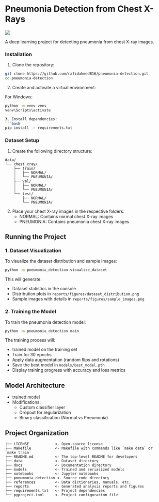 # Pneumonia Detection from Chest X-Rays

<a target="_blank" href="https://cookiecutter-data-science.drivendata.org/">
    <img src="https://img.shields.io/badge/CCDS-Project%20template-328F97?logo=cookiecutter" />
</a>

A deep learning project for detecting pneumonia from chest X-ray images.


### Installation

1. Clone the repository:
```bash
git clone https://github.com/rafidahmed816/pneumonia-detection.git
cd pneumonia-detection
```

2. Create and activate a virtual environment:

For Windows:
```bash
python -m venv venv
venv\Scripts\activate

3. Install dependencies:
```bash
pip install -r requirements.txt
```

### Dataset Setup

1. Create the following directory structure:
```
data/
└── chest_xray/
    ├── train/
    │   ├── NORMAL/
    │   └── PNEUMONIA/
    ├── val/
    │   ├── NORMAL/
    │   └── PNEUMONIA/
    └── test/
        ├── NORMAL/
        └── PNEUMONIA/
```

2. Place your chest X-ray images in the respective folders:
   - NORMAL: Contains normal chest X-ray images
   - PNEUMONIA: Contains pneumonia chest X-ray images

## Running the Project

### 1. Dataset Visualization

To visualize the dataset distribution and sample images:
```bash
python -m pneumonia_detection.visualize_dataset
```

This will generate:
- Dataset statistics in the console
- Distribution plots in `reports/figures/dataset_distribution.png`
- Sample images with details in `reports/figures/sample_images.png`

### 2. Training the Model

To train the pneumonia detection model:
```bash
python -m pneumonia_detection.main
```

The training process will:
- trained model on the training set
- Train for 30 epochs
- Apply data augmentation (random flips and rotations)
- Save the best model in `models/best_model.pth`
- Display training progress with accuracy and loss metrics

## Model Architecture

- trained model
- Modifications:
  - Custom classifier layer
  - Dropout for regularization
  - Binary classification (Normal vs Pneumonia)

## Project Organization
```
├── LICENSE            <- Open-source license
├── Makefile           <- Makefile with commands like `make data` or `make train`
├── README.md          <- The top-level README for developers
├── data               <- Dataset directory
├── docs               <- Documentation directory
├── models             <- Trained and serialized models
├── notebooks          <- Jupyter notebooks
├── pneumonia_detection <- Source code directory
├── references         <- Data dictionaries, manuals, etc.
├── reports            <- Generated analysis reports and figures
├── requirements.txt   <- Project dependencies
└── pyproject.toml     <- Project configuration file
```



